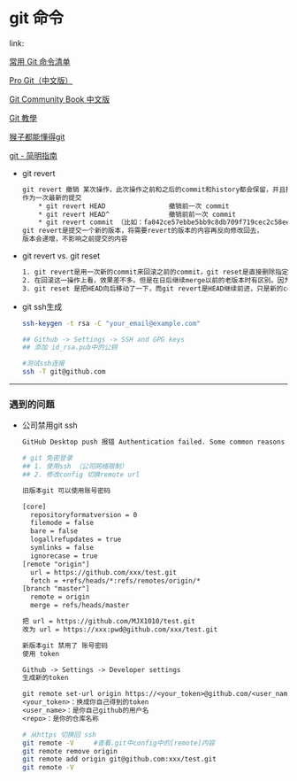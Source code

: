 # git 命令

link:

[常用 Git 命令清单](http://www.ruanyifeng.com/blog/2015/12/git-cheat-sheet.html)

[Pro Git（中文版）](https://git.oschina.net/progit/)

[Git Community Book 中文版](http://gitbook.liuhui998.com/index.html)

[Git 教學](http://gogojimmy.net/2012/01/17/how-to-use-git-1-git-basic/)

[猴子都能懂得git](https://backlog.com/git-tutorial/cn/)

[git - 简明指南](http://rogerdudler.github.io/git-guide/index.zh.html)



* git revert

  ``` tex
  git revert 撤销 某次操作，此次操作之前和之后的commit和history都会保留，并且把这次撤销
  作为一次最新的提交
      * git revert HEAD                撤销前一次 commit
      * git revert HEAD^               撤销前前一次 commit
      * git revert commit （比如：fa042ce57ebbe5bb9c8db709f719cec2c58ee7ff）撤销指定的版本，撤销也会作为一次提交进行保存。
  git revert是提交一个新的版本，将需要revert的版本的内容再反向修改回去，
  版本会递增，不影响之前提交的内容
  ```

* git revert vs. git reset

  ``` tex
  1. git revert是用一次新的commit来回滚之前的commit，git reset是直接删除指定的commit。 
  2. 在回滚这一操作上看，效果差不多。但是在日后继续merge以前的老版本时有区别。因为git revert是用一次逆向的commit“中和”之前的提交，因此日后合并老的branch时，导致这部分改变不会再次出现，但是git reset是之间把某些commit在某个branch上删除，因而和老的branch再次merge时，这些被回滚的commit应该还会被引入。 
  3. git reset 是把HEAD向后移动了一下，而git revert是HEAD继续前进，只是新的commit的内容和要revert的内容正好相反，能够抵消要被revert的内容。
  ```




* git ssh生成

  ``` sh
  ssh-keygen -t rsa -C "your_email@example.com"
  
  ## Github -> Settings -> SSH and GPG keys
  ## 添加 id_rsa.pub中的公钥
  
  #测试ssh连接
  ssh -T git@github.com
  ```

  



---



### 遇到的问题

* 公司禁用git ssh

  ``` tex
  GitHub Desktop push 报错 Authentication failed. Some common reasons include
  ```

  ``` sh
  # git 免密登录
  ## 1. 使用ssh （公司网络限制）
  ## 2. 修改config 切换remote url
  ```

  ``` tex
  旧版本git 可以使用账号密码
  
  [core]
  	repositoryformatversion = 0
  	filemode = false
  	bare = false
  	logallrefupdates = true
  	symlinks = false
  	ignorecase = true
  [remote "origin"]
  	url = https://github.com/xxx/test.git
  	fetch = +refs/heads/*:refs/remotes/origin/*
  [branch "master"]
  	remote = origin
  	merge = refs/heads/master
  
  把 url = https://github.com/MJX1010/test.git
  改为 url = https://xxx:pwd@github.com/xxx/test.git
  ```

  ``` tex
  新版本git 禁用了 账号密码
  使用 token
  
  Github -> Settings -> Developer settings
  生成新的token
  
  git remote set-url origin https://<your_token>@github.com/<user_name>/<repo>.git
  <your_token>：换成你自己得到的token
  <user_name>：是你自己github的用户名
  <repo>：是你的仓库名称
  ```

  ``` sh
  # 从https 切换回 ssh
  git remote -V		#查看.git中config中的[remote]内容
  git remote remove origin
  git remote add origin git@github.com:xxx/test.git
  git remote -V
  ```

  

  
